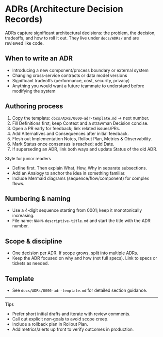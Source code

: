 # ADRs (Architecture Decision Records)

ADRs capture significant architectural decisions: the problem, the decision, tradeoffs, and how to roll it out. They live under `docs/ADRs/` and are reviewed like code.

## When to write an ADR

- Introducing a new component/process boundary or external system
- Changing cross‑service contracts or data model versions
- Significant tradeoffs (performance, cost, security, privacy)
- Anything you would want a future teammate to understand before modifying the system

## Authoring process

1. Copy the template: `docs/ADRs/0000-adr-template.md` → next number.
2. Fill Definitions first; keep Context and a strawman Decision concise.
3. Open a PR early for feedback; link related issues/PRs.
4. Add Alternatives and Consequences after initial feedback.
5. Flesh out Implementation Notes, Rollout Plan, Metrics & Observability.
6. Mark Status once consensus is reached; add Date.
7. If superseding an ADR, link both ways and update Status of the old ADR.

Style for junior readers

- Define first. Then explain What, How, Why in separate subsections.
- Add an Analogy to anchor the idea in something familiar.
- Include Mermaid diagrams (sequence/flow/component) for complex flows.

## Numbering & naming

- Use a 4‑digit sequence starting from 0001; keep it monotonically increasing.
- File name: `NNNN-descriptive-title.md` and start the title with the ADR number.

## Scope & discipline

- One decision per ADR. If scope grows, split into multiple ADRs.
- Keep the ADR focused on why and how (not full specs). Link to specs or tickets as needed.

## Template

- See `docs/ADRs/0000-adr-template.md` for detailed section guidance.

---

Tips

- Prefer short initial drafts and iterate with review comments.
- Call out explicit non‑goals to avoid scope creep.
- Include a rollback plan in Rollout Plan.
- Add metrics/alerts up front to verify outcomes in production.
